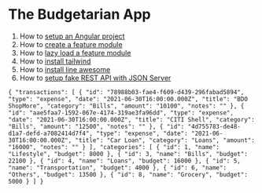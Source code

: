 # The Budgetarian App


1. How to [setup an Angular project](https://dev.to/queencykoh/setting-up-angular-project-4nnd)
2. How to [create a feature module](https://dev.to/queencykoh/creating-a-feature-module-458)
3. How to [lazy load a feature module](https://dev.to/queencykoh/lazy-load-a-feature-module-41h6)
4. How to [install tailwind](https://dev.to/queencykoh/setting-up-tailwind-css-in-angular-11b4)
5. How to [install line awesome](https://dev.to/queencykoh/setting-up-line-awesome-in-angular-1i4l)
6. How to [setup fake REST API with JSON Server](https://dev.to/queencykoh/setting-up-fake-rest-api-with-json-server-in-angular-2na2)

`{
  "transactions": [
    {
      "id": "78988b03-fae4-f609-d439-296fabad5894",
      "type": "expense",
      "date": "2021-06-30T16:00:00.000Z",
      "title": "BDO ShopMore",
      "category": "Bills",
      "amount": "10100",
      "notes": ""
    },
    {
      "id": "aae5faa7-1592-067e-4174-319ae3fa96dd",
      "type": "expense",
      "date": "2021-06-30T16:00:00.000Z",
      "title": "CITI Shell",
      "category": "Bills",
      "amount": "12500",
      "notes": ""
    },
    {
      "id": "4d755783-de48-d1a7-defd-a7082414d7f4",
      "type": "expense",
      "date": "2021-06-30T16:00:00.000Z",
      "title": "Car Loan",
      "category": "Loans",
      "amount": "16000",
      "notes": ""
    }
  ],
  "categories": [
    {
      "id": 1,
      "name": "Lifestyle",
      "budget": 8000
    },
    {
      "id": 3,
      "name": "Bills",
      "budget": 22100
    },
    {
      "id": 4,
      "name": "Loans",
      "budget": 16000
    },
    {
      "id": 5,
      "name": "Transportation",
      "budget": 4000
    },
    {
      "id": 6,
      "name": "Others",
      "budget": 13500
    },
    {
      "id": 8,
      "name": "Grocery",
      "budget": 5000
    }
  ]
}`
